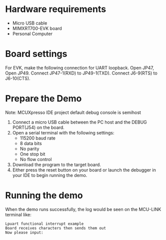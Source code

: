 Hardware requirements
=====================
- Micro USB cable
- MIMXRT700-EVK board
- Personal Computer

Board settings
============
For EVK, make the following connection for UART loopback.
Open JP47, Open JP49.
Connect JP47-1(RXD) to JP49-1(TXD). 
Connect J6-9(RTS) to J6-10(CTS).

Prepare the Demo
===============
Note: MCUXpresso IDE project default debug console is semihost
1. Connect a micro USB cable between the PC host and the DEBUG PORT(J54) on the board.
2.  Open a serial terminal with the following settings:
    - 115200 baud rate
    - 8 data bits
    - No parity
    - One stop bit
    - No flow control
3. Download the program to the target board.
4. Either press the reset button on your board or launch the debugger in your IDE to begin running the demo.

Running the demo
================
When the demo runs successfully, the log would be seen on the MCU-LINK terminal like:
~~~~~~~~~~~~~~~~~~~~~~~~~~~~~~~~~~~~~~~~~
Lpuart functional interrupt example
Board receives characters then sends them out
Now please input:
~~~~~~~~~~~~~~~~~~~~~~~~~~~~~~~~~~~~~~~~~